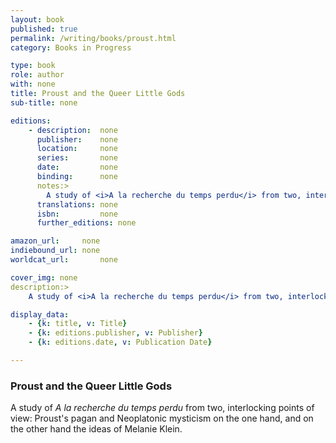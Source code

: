 ```yaml
---
layout: book
published: true
permalink: /writing/books/proust.html
category: Books in Progress

type: book
role: author
with: none
title: Proust and the Queer Little Gods
sub-title: none

editions:
    - description:  none
      publisher:    none
      location:     none
      series:       none
      date:         none
      binding:      none
      notes:>
        A study of <i>A la recherche du temps perdu</i> from two, interlocking points of view: Proust's pagan and Neoplatonic mysticism on the one hand, and on the other hand the ideas of Melanie Klein.
      translations: none
      isbn:         none
      further_editions: none 

amazon_url:		none
indiebound_url:	none
worldcat_url:		none

cover_img: none
description:>
    A study of <i>A la recherche du temps perdu</i> from two, interlocking points of view: Proust's pagan and Neoplatonic mysticism on the one hand, and on the other hand the ideas of Melanie Klein.

display_data:
    - {k: title, v: Title}
    - {k: editions.publisher, v: Publisher}
    - {k: editions.date, v: Publication Date}

---
```


### Proust and the Queer Little Gods

A study of <i>A la recherche du temps perdu</i> from two, interlocking points of view: Proust's pagan and Neoplatonic mysticism on the one hand, and on the other hand the ideas of Melanie Klein.